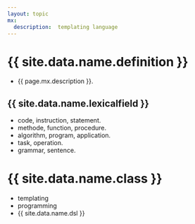 ```yaml
---
layout: topic
mx:
  description:  templating language
---
```




# {{ site.data.name.definition }}
- {{ page.mx.description }}.

## {{ site.data.name.lexicalfield }}

- code, instruction, statement.
- methode, function, procedure.
- algorithm, program, application.
- task, operation.
- grammar, sentence.

# {{ site.data.name.class }}
- templating
- programming
- {{ site.data.name.dsl }}
